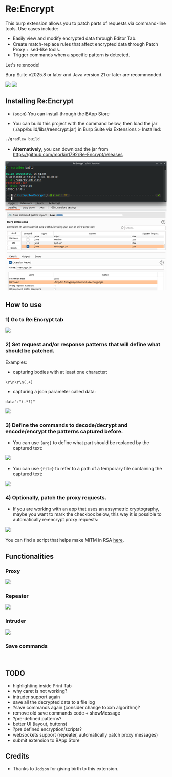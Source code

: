 # Re:Encrypt

This burp extension allows you to patch parts of requests via command-line tools. Use cases include:

* Easily view and modify encrypted data through Editor Tab.
* Create match-replace rules that affect encrypted data through Patch Proxy + sed-like tools.
* Trigger commands when a specific pattern is detected.

Let's re:encode!

Burp Suite v2025.8 or later and Java version 21 or later are recommended.

![](decrypting)
![](config)

## Installing Re:Encrypt

- <strike>(soon) You can install through the BApp Store</strike>

- You can build this project with the command below, then load the jar (./app/build/libs/reencrypt.jar) in Burp Suite via Extensions > Installed:

```bash
./gradlew build
```

- **Alternatively**, you can download the jar from https://github.com/morkin1792/Re-Encrypt/releases

![](images/building.png)

## How to use

### 1) Go to Re:Encrypt tab

![](installedExtensions.png)

### 2) Set request and/or response patterns that will define what should be patched.
Examples:
- capturing bodies with at least one character:
```re
\r\n\r\n(.+)
```

- capturing a json parameter called data:
```re
data":"(.*?)"
```

![](extensionTab00.png)

### 3) Define the commands to decode/decrypt and encode/encrypt the patterns captured before. 

- You can use `{arg}` to define what part should be replaced by the captured text: 

![](usingArg.png)

- You can use `{file}` to refer to a path of a temporary file containing the captured text:

![](usingFile.png)

### 4) Optionally, patch the proxy requests.
- If you are working with an app that uses an assymetric cryptography, maybe you want to mark the checkbox below, this way it is possible to automatically re:encrypt proxy requests:

![](proxyCheckbox.png)

You can find a script that helps make MiTM in RSA [here](TODO).

## Functionalities

### Proxy

![](proxy.gif)

### Repeater

![](repeater.gif)

### Intruder

![](intruder.gif)

### Save commands

![]()

## TODO
- highlighting inside Print Tab
- why caret is not working?
- intruder support again
- save all the decrypted data to a file log
- ?save commands again (consider change to xxh algorithm)?
- remove old save commands code + showMessage
- ?pre-defined patterns?
- better UI (layout, buttons)
- ?pre defined encryption/scripts?
- websockets support (repeater, automatically patch proxy messages)
- submit extension to BApp Store

## Credits

- Thanks to `Jodson` for giving birth to this extension.